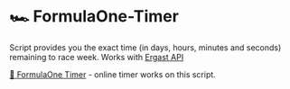 # :racing_car: FormulaOne-Timer
Script provides you the exact time (in days, hours, minutes and seconds) remaining to race week. Works with [Ergast API](http://ergast.com/mrd)

[:paperclip: FormulaOne Timer](http://f1.therxmv.cf) - online timer works on this script.
